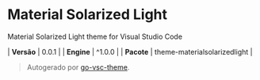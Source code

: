 # Material Solarized Light

Material Solarized Light theme for Visual Studio Code

| **Versão** | 0.0.1 |
| **Engine** | ^1.0.0 |
| **Pacote** | theme-materialsolarizedlight |

> Autogerado por [go-vsc-theme](https://github.com/natalbu/go-vsc-theme).

